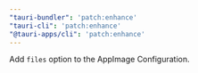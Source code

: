 ```yaml
---
"tauri-bundler": 'patch:enhance'
"tauri-cli": 'patch:enhance'
"@tauri-apps/cli": 'patch:enhance'
---
```


Add `files` option to the AppImage Configuration.
